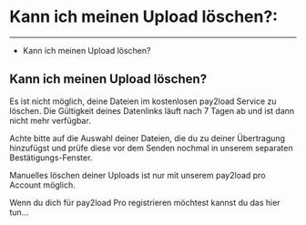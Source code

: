 # Kann ich meinen Upload löschen?:                           

---

- Kann ich meinen Upload löschen?                        

## Kann ich meinen Upload löschen?

Es ist nicht möglich, deine Dateien im kostenlosen pay2load Service zu löschen. Die Gültigkeit deines Datenlinks läuft nach 7 Tagen ab und ist dann nicht mehr verfügbar. 

Achte bitte auf die Auswahl deiner Dateien, die du zu deiner Übertragung hinzufügst und prüfe diese vor dem Senden nochmal in unserem separaten Bestätigungs-Fenster.

Manuelles löschen deiner Uploads ist nur mit unserem pay2load pro Account möglich.

Wenn du dich für pay2load Pro registrieren möchtest kannst du das hier tun...      



